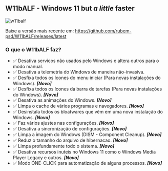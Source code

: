 ## W11bALF - Windows 11 but _a little_ faster
![w11balf](https://github.com/rubem-psd/W11bALF/assets/60861729/b926ab71-871c-45bf-b90b-c5eec6579cd7)

Baixe a versão mais recente em: https://github.com/rubem-psd/W11bALF/releases/latest

### O que o W11bALF faz?
- ✅ Desativa servicos não usados pelo Windows e altera outros para o modo manual.
- ✅ Desativa a telemetria do Windows de maneira não-invasiva.
- ✅ Desfixa todos os ícones do menu iniciar (Para novas instalações do Windows). ***[Novo]***
- ✅ Desfixa todos os ícones da barra de tarefas (Para novas instalações do Windows). ***[Novo]***
- ✅ Desativa as animações do Windows. ***[Novo]***
- ✅ Limpa o cache de vários programas e navegadores. ***[Novo]***
- ✅ Desinstala todos os bloatwares que vêm em uma nova instalação do Windows. ***[Novo]***
- ✅ Faz vários ajustes nas configurações. ***[Novo]***
- ✅ Desativa a sincronização de configurações. ***[Novo]***
- ✅ Limpa a imagem do Windows (DISM - Component Cleanup). ***[Novo]***
- ✅ Reduz o tamanho do arquivo de hibernacao. ***[Novo]***
- ✅ Limpa profundamente todo o sistema. ***[Novo]***
- ✅ Desativa recursos inuteis no Windows 11 como o Windows Media Player Legacy e outros. ***[Novo]***
- ✅ Modo ONE-CLICK para automatização de alguns processos. ***[Novo]***
